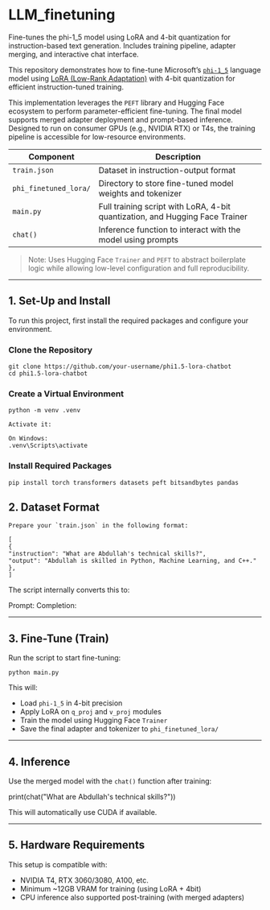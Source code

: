 # LLM_finetuning
Fine-tunes the phi-1_5 model using LoRA and 4-bit quantization for instruction-based text generation. Includes training pipeline, adapter merging, and interactive chat interface.

This repository demonstrates how to fine-tune Microsoft’s [`phi-1_5`](https://huggingface.co/microsoft/phi-1_5) language model using [LoRA (Low-Rank Adaptation)](https://arxiv.org/abs/2106.09685) with 4-bit quantization for efficient instruction-tuned training.

This implementation leverages the `PEFT` library and Hugging Face ecosystem to perform parameter-efficient fine-tuning. The final model supports merged adapter deployment and prompt-based inference. Designed to run on consumer GPUs (e.g., NVIDIA RTX) or T4s, the training pipeline is accessible for low-resource environments.

| Component                  | Description                                                                  |
|---------------------------|------------------------------------------------------------------------------|
| `train.json`              | Dataset in instruction-output format                                         |
| `phi_finetuned_lora/`     | Directory to store fine-tuned model weights and tokenizer                    |
| `main.py`                 | Full training script with LoRA, 4-bit quantization, and Hugging Face Trainer |
| `chat()`                  | Inference function to interact with the model using prompts                  |

> Note: Uses Hugging Face `Trainer` and `PEFT` to abstract boilerplate logic while allowing low-level configuration and full reproducibility.

---

## 1. Set-Up and Install

To run this project, first install the required packages and configure your environment.

### Clone the Repository
```
git clone https://github.com/your-username/phi1.5-lora-chatbot
cd phi1.5-lora-chatbot
```

### Create a Virtual Environment
```
python -m venv .venv

Activate it:

On Windows:
.venv\Scripts\activate
```

### Install Required Packages
```
pip install torch transformers datasets peft bitsandbytes pandas
```
## 2. Dataset Format
```
Prepare your `train.json` in the following format:

[
{
"instruction": "What are Abdullah's technical skills?",
"output": "Abdullah is skilled in Python, Machine Learning, and C++."
},
]
```

The script internally converts this to:

Prompt: <instruction>
Completion: <output>


---

## 3. Fine-Tune (Train)

Run the script to start fine-tuning:
```
python main.py
```

This will:

- Load `phi-1_5` in 4-bit precision  
- Apply LoRA on `q_proj` and `v_proj` modules  
- Train the model using Hugging Face `Trainer`  
- Save the final adapter and tokenizer to `phi_finetuned_lora/`

---

## 4. Inference

Use the merged model with the `chat()` function after training:

print(chat("What are Abdullah's technical skills?"))

This will automatically use CUDA if available.

---

## 5. Hardware Requirements

This setup is compatible with:

- NVIDIA T4, RTX 3060/3080, A100, etc.  
- Minimum ~12GB VRAM for training (using LoRA + 4bit)  
- CPU inference also supported post-training (with merged adapters)
